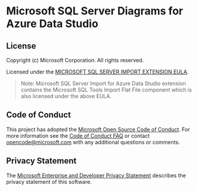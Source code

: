 # Microsoft SQL Server Diagrams for Azure Data Studio

## License

Copyright (c) Microsoft Corporation. All rights reserved.

Licensed under the [MICROSOFT SQL SERVER IMPORT EXTENSION EULA](https://raw.githubusercontent.com/Microsoft/azuredatastudio/main/extensions/import/Microsoft_SQL_Server_Import_Extension_and_Tools_Import_Flat_File_Preview.docx).

> Note: Microsoft SQL Server Import for Azure Data Studio extension contains the Microsoft SQL Tools Import Flat File component which is also licensed under the above EULA.

## Code of Conduct

This project has adopted the [Microsoft Open Source Code of Conduct](https://opensource.microsoft.com/codeofconduct/). For more information see the [Code of Conduct FAQ](https://opensource.microsoft.com/codeofconduct/faq/) or contact [opencode@microsoft.com](mailto:opencode@microsoft.com) with any additional questions or comments.

## Privacy Statement

The [Microsoft Enterprise and Developer Privacy Statement](https://privacy.microsoft.com/en-us/privacystatement) describes the privacy statement of this software.
